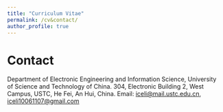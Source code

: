 ```yaml
---
title: "Curriculum Vitae"
permalink: /cv&contact/
author_profile: true
---
```




# Contact
 Department of Electronic Engineering and Information Science, University of Science and Technology of China.
 304, Electronic Building 2, West Campus, USTC, He Fei, An Hui, China.
Email: iceli@mail.ustc.edu.cn, iceli10061107@gmail.com